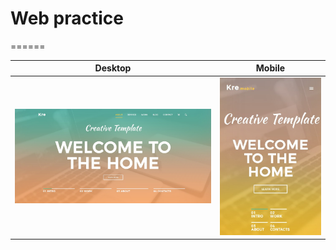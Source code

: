 # Web practice

======

Desktop           		              | Mobile			              
:------------------------------------:|:-----------------------------:
![welcome][welcome]					  |![welcome-mob][welcome_mob]    


[welcome]: welcome-banner.png "welcome"
[welcome_mob]: banner-mob.jpg "welcome-mob"